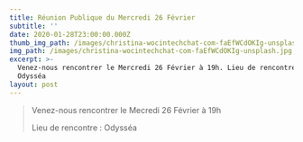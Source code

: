 ```yaml
---
title: Réunion Publique du Mercredi 26 Février
subtitle: ''
date: 2020-01-28T23:00:00.000Z
thumb_img_path: /images/christina-wocintechchat-com-faEfWCdOKIg-unsplash.jpg
img_path: /images/christina-wocintechchat-com-faEfWCdOKIg-unsplash.jpg
excerpt: >-
  Venez-nous rencontrer le Mercredi 26 Février à 19h. Lieu de rencontre :
  Odysséa
layout: post
---
```

> Venez-nous rencontrer le Mecredi 26 Février à 19h
>
> Lieu de rencontre : Odysséa
